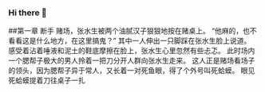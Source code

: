 ### Hi there 👋
<!--
绝息
-->
##第一章  断手  赌场，张水生被两个油腻汉子狠狠地按在赌桌上。 
  “他麻的，也不看看这是什么地方，在这里搞鬼？”
其中一人伸出一只脚踩在张水生脸上说道。
感受着沾着唾液和泥土的鞋底摩擦在脸上，张水生心里忽然有些忐忑。
此时场内一个腮帮子极大的男人拎着一把刀分开人群向张水生走来。 
这人正是赌场看场子的领头，因为腮帮子异于常人，又长着一对死鱼眼，得了个外号叫死蛤蟆。 
眼见死蛤蟆提着刀往桌子一扎
